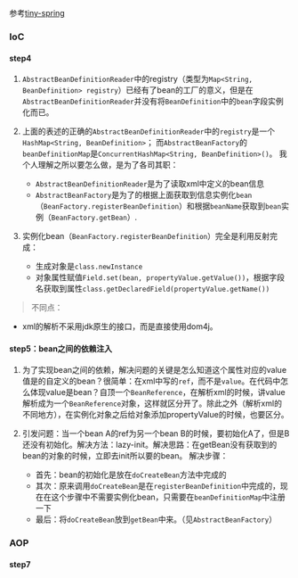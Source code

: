 参考[tiny-spring](https://github.com/code4craft/tiny-spring)

### IoC
#### step4
1. `AbstractBeanDefinitionReader`中的registry（类型为`Map<String, BeanDefinition> registry`）已经有了bean的工厂的意义，但是在`AbstractBeanDefinitionReader`并没有将`BeanDefinition`中的`bean`字段实例化而已。

2. 上面的表述的正确的`AbstractBeanDefinitionReader`中的`registry`是一个`HashMap<String, BeanDefinition>`；
而`AbstractBeanFactory`的`beanDefinitionMap`是`ConcurrentHashMap<String, BeanDefinition>()`。
我个人理解之所以要怎么做，是为了各司其职：
    - `AbstractBeanDefinitionReader`是为了读取xml中定义的bean信息
    - `AbstractBeanFactory`是为了的根据上面获取到信息实例化`bean`（`BeanFactory.registerBeanDefinition`）和根据`beanName`获取到`bean`实例（`BeanFactory.getBean`）.

3. 实例化bean（`BeanFactory.registerBeanDefinition`）完全是利用反射完成：
    - 生成对象是`class.newInstance`
    - 对象属性赋值`Field.set(bean, propertyValue.getValue())`，根据字段名获取到属性`class.getDeclaredField(propertyValue.getName())`

> 不同点：
- xml的解析不采用jdk原生的接口，而是直接使用dom4j。

#### step5：bean之间的依赖注入
1. 为了实现bean之间的依赖，解决问题的关键是怎么知道这个属性对应的value值是的自定义的bean？很简单：在xml中写的`ref`，而不是`value`。在代码中怎么体现value是bean？自顶一个`BeanReference`，在解析xml的时候，讲value解析成为一个`BeanReference`对象，这样就区分开了。除此之外（解析xml的不同地方），在实例化对象之后给对象添加propertyValue的时候，也要区分。

2. 引发问题：当一个bean A的ref为另一个bean B的时候，要初始化A了，但是B还没有初始化。解决方法：lazy-init。解决思路：在getBean没有获取到的bean的对象的时候，立即去init所以要的bean。
解决步骤：
    - 首先：bean的初始化是放在`doCreateBean`方法中完成的
    - 其次：原来调用`doCreateBean`是在`registerBeanDefinition`中完成的，现在在这个步骤中不需要实例化bean，只需要在`beanDefinitionMap`中注册一下
    - 最后：将`doCreateBean`放到`getBean`中来。（见`AbstractBeanFactory`）


### AOP
#### step7


